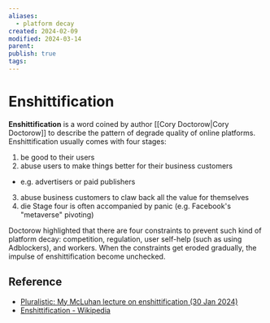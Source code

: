 ```yaml
---
aliases:
  - platform decay
created: 2024-02-09
modified: 2024-03-14
parent: 
publish: true
tags: 
---
```


# Enshittification
**Enshittification** is a word coined by author [[Cory Doctorow|Cory Doctorow]] to describe the pattern of degrade quality of online platforms. Enshittification usually comes with four stages:
1. be good to their users
2. abuse users to make things better for their business customers
  - e.g. advertisers or paid publishers
3. abuse business customers to claw back all the value for themselves
4. die
Stage four is often accompanied by panic (e.g. Facebook's "metaverse" pivoting)

Doctorow highlighted that there are four constraints to prevent such kind of platform decay: competition, regulation, user self-help (such as using Adblockers), and workers. When the constraints get eroded gradually, the impulse of enshittification become unchecked.

## Reference
- [Pluralistic: My McLuhan lecture on enshittification (30 Jan 2024)](https://pluralistic.net/2024/01/30/go-nuts-meine-kerle/)
- [Enshittification - Wikipedia](https://en.m.wikipedia.org/wiki/Enshittification)